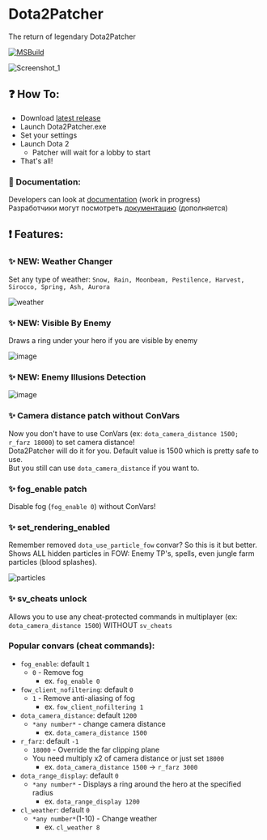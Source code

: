 # Dota2Patcher
 The return of legendary Dota2Patcher  
 
[![MSBuild](https://github.com/Wolf49406/Dota2Patcher/actions/workflows/msbuild.yml/badge.svg?branch=main)](https://github.com/Wolf49406/Dota2Patcher/actions/workflows/msbuild.yml)

![Screenshot_1](https://github.com/user-attachments/assets/4d5d5d69-e3e5-4b6b-8ee3-b35683bc7e64)

## ❓ How To:
* Download [latest release](https://github.com/Wolf49406/Dota2Patcher/releases/latest)
* Launch Dota2Patcher.exe
* Set your settings
* Launch Dota 2
	* Patcher will wait for a lobby to start
* That's all!

### 🧾 Documentation:  

Developers can look at [documentation](https://wolf49406.github.io/Dota2Patcher/) (work in progress)  
Разработчики могут посмотреть [документацию](https://wolf49406.github.io/Dota2Patcher/) (дополняется)  

## ❗ Features:

### ✨ NEW: Weather Changer
Set any type of weather: `Snow, Rain, Moonbeam, Pestilence, Harvest, Sirocco, Spring, Ash, Aurora`  

![weather](https://github.com/user-attachments/assets/54b801b6-eb5a-427b-abce-f3268780d759)

### ✨ NEW: Visible By Enemy  
Draws a ring under your hero if you are visible by enemy

![image](https://github.com/user-attachments/assets/051de205-f4fb-440b-b04a-81db3c65bca6)

### ✨ NEW: Enemy Illusions Detection

![image](https://github.com/user-attachments/assets/68fd753a-8f16-439f-9bfa-54542169a9a9)

### ✨ Camera distance patch without ConVars
Now you don't have to use ConVars (ex: `dota_camera_distance 1500; r_farz 18000`) to set camera distance!  
Dota2Patcher will do it for you. Default value is 1500 which is pretty safe to use.  
But you still can use `dota_camera_distance` if you want to.

### ✨ fog_enable patch
Disable fog (`fog_enable 0`) without ConVars!

### ✨ set_rendering_enabled
Remember removed `dota_use_particle_fow` convar? So this is it but better.  
Shows ALL hidden particles in FOW: Enemy TP's, spells, even jungle farm particles (blood splashes).  

![particles](https://i.ibb.co/L08kLBZ/photo-2025-01-04-23-41-17.jpg)

### ✨ sv_cheats unlock
Allows you to use any cheat-protected commands in multiplayer (ex: `dota_camera_distance 1500`) WITHOUT `sv_cheats`

### Popular convars (cheat commands):
* `fog_enable`: default `1`
	* `0` - Remove fog
		* ex. `fog_enable 0`
* `fow_client_nofiltering`: default `0`
	* `1` - Remove anti-aliasing of fog
		* ex. `fow_client_nofiltering 1`
* `dota_camera_distance`: default `1200`
	* `*any number*` - change camera distance
		* ex. `dota_camera_distance 1500`
* `r_farz`: default `-1`
	* `18000` - Override the far clipping plane
	* You need multiply x2 of camera distance or just set `18000`
		* ex. `dota_camera_distance 1500` -> `r_farz 3000`
* `dota_range_display`: default `0`
	* `*any number*` - Displays a ring around the hero at the specified radius
		* ex. `dota_range_display 1200`
* `cl_weather`: default `0`
	* `*any number*`(1-10) - Change weather
		* ex. `cl_weather 8`
